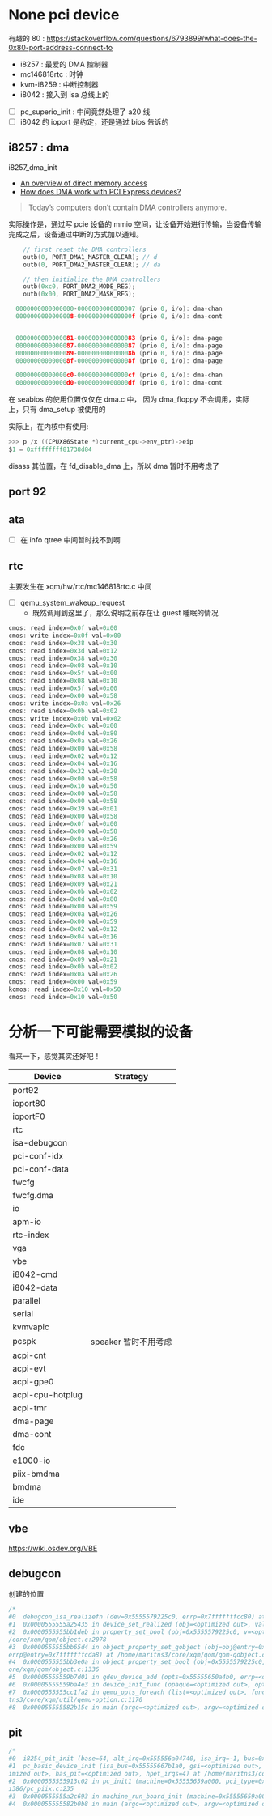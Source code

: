 # None pci device
有趣的 80 : https://stackoverflow.com/questions/6793899/what-does-the-0x80-port-address-connect-to

- i8257 : 最爱的 DMA 控制器
- mc146818rtc : 时钟
- kvm-i8259 : 中断控制器
- i8042 : 接入到 isa 总线上的

- [ ] pc_superio_init : 中间竟然处理了 a20 线
- [ ] i8042 的 ioport 是约定，还是通过 bios 告诉的

## i8257 : dma
i8257_dma_init

- [An overview of direct memory access](https://geidav.wordpress.com/2014/04/27/an-overview-of-direct-memory-access)
- [How does DMA work with PCI Express devices?](https://stackoverflow.com/questions/27470885/how-does-dma-work-with-pci-express-devices)

> Today’s computers don’t contain DMA controllers anymore.

实际操作是，通过写 pcie 设备的 mmio 空间，让设备开始进行传输，当设备传输完成之后，设备通过中断的方式加以通知。

```c
    // first reset the DMA controllers
    outb(0, PORT_DMA1_MASTER_CLEAR); // d
    outb(0, PORT_DMA2_MASTER_CLEAR); // da

    // then initialize the DMA controllers
    outb(0xc0, PORT_DMA2_MODE_REG);
    outb(0x00, PORT_DMA2_MASK_REG);
```

```c
  0000000000000000-0000000000000007 (prio 0, i/o): dma-chan
  0000000000000008-000000000000000f (prio 0, i/o): dma-cont


  0000000000000081-0000000000000083 (prio 0, i/o): dma-page
  0000000000000087-0000000000000087 (prio 0, i/o): dma-page
  0000000000000089-000000000000008b (prio 0, i/o): dma-page
  000000000000008f-000000000000008f (prio 0, i/o): dma-page

  00000000000000c0-00000000000000cf (prio 0, i/o): dma-chan
  00000000000000d0-00000000000000df (prio 0, i/o): dma-cont
```

在 seabios 的使用位置仅仅在 dma.c 中， 因为 dma_floppy 不会调用，实际上，只有 dma_setup 被使用的

实际上，在内核中有使用:
```c
>>> p /x ((CPUX86State *)current_cpu->env_ptr)->eip
$1 = 0xffffffff81738d84
```
disass 其位置，在 fd_disable_dma 上，所以 dma 暂时不用考虑了

## port 92

## ata
- [ ] 在 info qtree 中间暂时找不到啊

## rtc
主要发生在 xqm/hw/rtc/mc146818rtc.c 中间
- [ ] qemu_system_wakeup_request
  - 既然调用到这里了，那么说明之前存在让 guest 睡眠的情况

```c
cmos: read index=0x0f val=0x00
cmos: write index=0x0f val=0x00
cmos: read index=0x38 val=0x30
cmos: read index=0x3d val=0x12
cmos: read index=0x38 val=0x30
cmos: read index=0x08 val=0x10
cmos: read index=0x5f val=0x00
cmos: read index=0x08 val=0x10
cmos: read index=0x5f val=0x00
cmos: read index=0x00 val=0x58
cmos: write index=0x0a val=0x26
cmos: read index=0x0b val=0x02
cmos: write index=0x0b val=0x02
cmos: read index=0x0c val=0x00
cmos: read index=0x0d val=0x80
cmos: read index=0x0a val=0x26
cmos: read index=0x00 val=0x58
cmos: read index=0x02 val=0x12
cmos: read index=0x04 val=0x16
cmos: read index=0x32 val=0x20
cmos: read index=0x00 val=0x58
cmos: read index=0x10 val=0x50
cmos: read index=0x00 val=0x58
cmos: read index=0x00 val=0x58
cmos: read index=0x39 val=0x01
cmos: read index=0x00 val=0x58
cmos: read index=0x0f val=0x00
cmos: read index=0x00 val=0x58
cmos: read index=0x0a val=0x26
cmos: read index=0x00 val=0x59
cmos: read index=0x02 val=0x12
cmos: read index=0x04 val=0x16
cmos: read index=0x07 val=0x31
cmos: read index=0x08 val=0x10
cmos: read index=0x09 val=0x21
cmos: read index=0x0b val=0x02
cmos: read index=0x0d val=0x80
cmos: read index=0x00 val=0x59
cmos: read index=0x0a val=0x26
cmos: read index=0x00 val=0x59
cmos: read index=0x02 val=0x12
cmos: read index=0x04 val=0x16
cmos: read index=0x07 val=0x31
cmos: read index=0x08 val=0x10
cmos: read index=0x09 val=0x21
cmos: read index=0x0b val=0x02
cmos: read index=0x0a val=0x26
cmos: read index=0x00 val=0x59
kcmos: read index=0x10 val=0x50
cmos: read index=0x10 val=0x50
```

# 分析一下可能需要模拟的设备

看来一下，感觉其实还好吧！

| Device           | Strategy             |
|------------------|----------------------|
| port92           |                      |
| ioport80         |                      |
| ioportF0         |                      |
| rtc              |                      |
| isa-debugcon     |                      |
| pci-conf-idx     |                      |
| pci-conf-data    |                      |
| fwcfg            |                      |
| fwcfg.dma        |                      |
| io               |                      |
| apm-io           |                      |
| rtc-index        |                      |
| vga              |                      |
| vbe              |                      |
| i8042-cmd        |                      |
| i8042-data       |                      |
| parallel         |                      |
| serial           |                      |
| kvmvapic         |                      |
| pcspk            | speaker 暂时不用考虑 |
| acpi-cnt         |                      |
| acpi-evt         |                      |
| acpi-gpe0        |                      |
| acpi-cpu-hotplug |                      |
| acpi-tmr         |                      |
| dma-page         |                      |
| dma-cont         |                      |
| fdc              |                      |
| e1000-io         |                      |
| piix-bmdma       |                      |
| bmdma            |                      |
| ide              |                      |

## vbe
https://wiki.osdev.org/VBE

## debugcon
创建的位置
```c
/*
#0  debugcon_isa_realizefn (dev=0x5555579225c0, errp=0x7fffffffcc80) at /home/maritns3/core/xqm/hw/char/debugcon.c:99
#1  0x0000555555a25435 in device_set_realized (obj=<optimized out>, value=<optimized out>, errp=0x7fffffffcda8) at /home/maritns3/core/xqm/hw/core/qdev.c:876
#2  0x0000555555bb1deb in property_set_bool (obj=0x5555579225c0, v=<optimized out>, name=<optimized out>, opaque=0x555557922480, errp=0x7fffffffcda8) at /home/maritns3
/core/xqm/qom/object.c:2078
#3  0x0000555555bb65d4 in object_property_set_qobject (obj=obj@entry=0x5555579225c0, value=value@entry=0x555557922b80, name=name@entry=0x555555db1285 "realized", errp=
errp@entry=0x7fffffffcda8) at /home/maritns3/core/xqm/qom/qom-qobject.c:26
#4  0x0000555555bb3e0a in object_property_set_bool (obj=0x5555579225c0, value=<optimized out>, name=0x555555db1285 "realized", errp=0x7fffffffcda8) at /home/maritns3/c
ore/xqm/qom/object.c:1336
#5  0x00005555559b7d01 in qdev_device_add (opts=0x55555650a4b0, errp=<optimized out>) at /home/maritns3/core/xqm/qdev-monitor.c:673
#6  0x00005555559ba4e3 in device_init_func (opaque=<optimized out>, opts=<optimized out>, errp=0x555556424eb0 <error_fatal>) at /home/maritns3/core/xqm/vl.c:2212
#7  0x0000555555cc1fa2 in qemu_opts_foreach (list=<optimized out>, func=0x5555559ba4d0 <device_init_func>, opaque=0x0, errp=0x555556424eb0 <error_fatal>) at /home/mari
tns3/core/xqm/util/qemu-option.c:1170
#8  0x000055555582b15c in main (argc=<optimized out>, argv=<optimized out>, envp=<optimized out>) at /home/maritns3/core/xqm/vl.c:4372
```

## pit

```c
/*
#0  i8254_pit_init (base=64, alt_irq=0x555556a04740, isa_irq=-1, bus=0x55555667b1a0) at /home/maritns3/core/xqm/include/hw/timer/i8254.h:57
#1  pc_basic_device_init (isa_bus=0x55555667b1a0, gsi=<optimized out>, rtc_state=rtc_state@entry=0x7fffffffcf38, create_fdctrl=create_fdctrl@entry=true, no_vmport=<opt
imized out>, has_pit=<optimized out>, hpet_irqs=4) at /home/maritns3/core/xqm/hw/i386/pc.c:1433
#2  0x0000555555913c02 in pc_init1 (machine=0x55555659a000, pci_type=0x555555d75e48 "i440FX", host_type=0x555555d74f1b "i440FX-pcihost") at /home/maritns3/core/xqm/hw/
i386/pc_piix.c:235
#3  0x0000555555a2c693 in machine_run_board_init (machine=0x55555659a000) at /home/maritns3/core/xqm/hw/core/machine.c:1143
#4  0x000055555582b0b8 in main (argc=<optimized out>, argv=<optimized out>, envp=<optimized out>) at /home/maritns3/core/xqm/vl.c:4348
```

